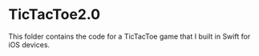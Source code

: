 # TicTacToe2.0
This folder contains the code for a TicTacToe game that I built in Swift for iOS devices.
